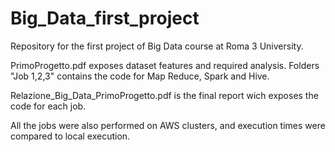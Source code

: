 # Big_Data_first_project


Repository for the first project of Big Data course at Roma 3 University.

PrimoProgetto.pdf exposes dataset features and required analysis.
Folders "Job 1,2,3" contains the code for Map Reduce, Spark and Hive.

Relazione_Big_Data_PrimoProgetto.pdf is the final report wich exposes the code for each job.

All the jobs were also performed on AWS clusters, and execution times were compared to local execution.
